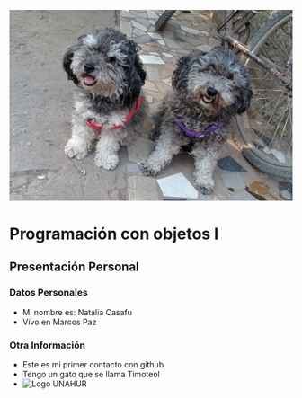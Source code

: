 ![skyY megan](./sym2.jpg)

# Programación con objetos I
## Presentación Personal

### Datos Personales
- Mi nombre es: Natalia Casafu
- Vivo en Marcos Paz


### Otra Información
- Este es mi primer contacto con github
- Tengo un gato que se llama Timoteol
- ![Logo UNAHUR](./UNAHUR.png)
